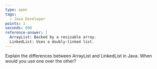 ```yaml
---
type: open
tags:
  - Java Developer
points: 1
seconds: 600
reference-answer: |
  ArrayList: Backed by a resizable array.
  LinkedList: Uses a doubly-linked list.
---
```

Explain the differences between ArrayList and LinkedList in Java. When would you use one over the other?